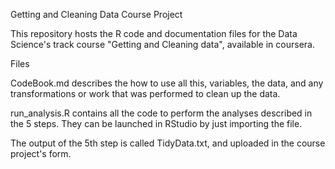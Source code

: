 Getting and Cleaning Data Course Project

This repository hosts the R code and documentation files for the Data Science's track course "Getting and Cleaning data", available in coursera.

Files

CodeBook.md describes the how to use all this, variables, the data, and any transformations or work that was performed to clean up the data.

run_analysis.R contains all the code to perform the analyses described in the 5 steps. They can be launched in RStudio by just importing the file.

The output of the 5th step is called TidyData.txt, and uploaded in the course project's form.
